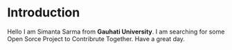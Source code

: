 # Introduction

Hello I am Simanta Sarma from **Gauhati University**.
I am searching for some Open Sorce Project to Contribrute Together.
Have a great day.
